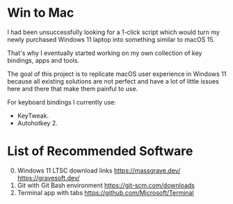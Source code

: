Win to Mac
==========

I had been unsuccessfully looking for a 1-click script which would turn my newly purchased Windows 11 laptop into something similar to macOS 15.

That's why I eventually started working on my own collection of key bindings, apps and tools.

The goal of this project is to replicate macOS user experience in Windows 11 because all existing solutions are not perfect and have a lot of little issues here and there that make them painful to use.

For keyboard bindings I currently use:
- KeyTweak.
- Autohotkey 2.



List of Recommended Software
============================

0. Windows 11 LTSC download links https://massgrave.dev/ https://gravesoft.dev/
1. Git with Git Bash environment https://git-scm.com/downloads
2. Terminal app with tabs https://github.com/Microsoft/Terminal
